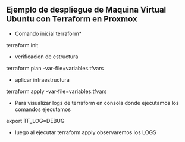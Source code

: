 ## Ejemplo de despliegue de Maquina Virtual Ubuntu con Terraform en Proxmox

* Comando inicial terraform*

terraform init

* verificacion de estructura

terraform plan -var-file=variables.tfvars

* aplicar infraestructura

terraform apply -var-file=variables.tfvars

* Para visualizar logs de terraform en consola donde ejecutamos los comandos ejecutamos

export TF_LOG=DEBUG

* luego al ejecutar terraform apply observaremos los LOGS